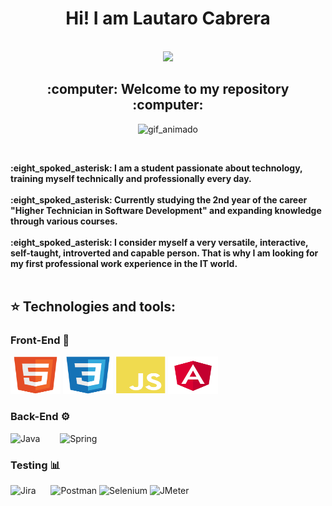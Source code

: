 <div align="center">
    <h1>
        Hi! I am Lautaro Cabrera
    </h1><br>
    <a align="center" href="https://git.io/typing-svg"><img src="https://readme-typing-svg.demolab.com?font=Fira+Code&pause=1000&center=true&vCenter=true&width=330&lines=Software+Developer+Student;Java+Back-End+Developer;Tester+QA+Manual"></a>
    <h2>
        :computer: Welcome to my repository :computer:
    </h2>
    <p align="center">
    <img aling="center" title="gif_animado" alt="gif_animado" src="https://media.giphy.com/media/qgQUggAC3Pfv687qPC/giphy.gif"></p><br>
</div>

<p><b>
    :eight_spoked_asterisk: I am a student passionate about technology, training myself technically and professionally every day.<br><br>
    :eight_spoked_asterisk: Currently studying the 2nd year of the career "Higher Technician in Software Development" and expanding knowledge through various courses.<br><br>
    :eight_spoked_asterisk: I consider myself a very versatile, interactive, self-taught, introverted and capable person. That is why I am looking for my first professional work experience in the IT world.<br><br>
    </b></p>

## :star: Technologies and tools:

### Front-End :milky_way:

<div>
    <img title="HTML5" alt="HTML" height="60" width="80" src="https://raw.githubusercontent.com/devicons/devicon/master/icons/html5/html5-original.svg">
    <img title="CSS" alt="CSS" height="60" width="80" src="https://raw.githubusercontent.com/devicons/devicon/master/icons/css3/css3-original.svg">
    <img title="JavaScript" alt="Js" height="60" width="80" src="https://raw.githubusercontent.com/devicons/devicon/master/icons/javascript/javascript-plain.svg">
    <img title="Angular" alt="Angular" height="60" width="80" src="https://raw.githubusercontent.com/github/explore/80688e429a7d4ef2fca1e82350fe8e3517d3494d/topics/angular/angular.png">
</div>

### Back-End :gear:

<div>
    <img title="JAVA" alt="Java" height="60" width="80" style="margin-right:2em;" src="https://user-images.githubusercontent.com/99212452/225408256-2aec805f-7c2e-4ea6-93c0-04ce35ffb55f.png">
    <img title="Spring Boot" alt="Spring" height="60" width="80" src="https://images.ctfassets.net/gt6dp23g0g38/5DqlQtFKecFlkqQ8YGDT2p/aa945b648f44dd872e9a1b89f7d203ef/springboot.png">
</div>

### Testing :bar_chart:

<div>
    <img title="Jira" alt="Jira" height="60" width="80" style="margin-right:20px;" src="https://static-00.iconduck.com/assets.00/jira-icon-512x512-kkop6eik.png">
    <img title="Postman" alt="Postman" height="60" width="80" src="https://img.icons8.com/external-tal-revivo-color-tal-revivo/256/external-postman-is-the-only-complete-api-development-environment-logo-color-tal-revivo.png">
    <img title="Selenium" alt="Selenium" height="60" width="80" src="https://avatars.githubusercontent.com/u/983927?s=200&v=4">
    <img title="JMeter" alt="JMeter" height="60" width="80" src="https://jmeter.apache.org/images/mstile-144x144.png">
</div>
